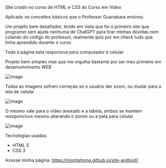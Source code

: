 Site criado no curso de HTML e CSS do Curso em Vídeo

Aplicado os conceitos básicos que o Professor Guanabara ensinou

Um projeto bem desafiador, tendo em vista que foi o primeiro site que programei sem ajuda nenhuma de ChatGPT para tirar minhas dúvidas nem colando do código do professor, realmente quis por em check tudo que tinha aprendido durante o curso

Toda a página esta responsiva para computador e celular.

Projeto bem simples mas que me orgulha bastante por ser meu primeiro em desenvolvimento WEB

![image](https://github.com/MontaltoMa/site-android/assets/105228271/db051316-2b6b-4dac-8723-59285166470f)

Todas as imagens sofrem correção se o usuário der zoom, ou mudar para a tela de celular

![image](https://github.com/MontaltoMa/site-android/assets/105228271/3b2b6792-dc0d-4e66-bec3-8a5747c9b63d)

O mesmo vale para o vídeo anexado e a tabela, ambos se mantem resoponcivos mesmo alterando o zomm ou a pela para celular

![image](https://github.com/MontaltoMa/site-android/assets/105228271/0d1c036e-3d53-44b7-9b52-e46b0a08f642)

Tecnologias usadas:
- HTML 5
- CSS 3

Acesse minha página: https://montaltoma.github.io/site-android/
